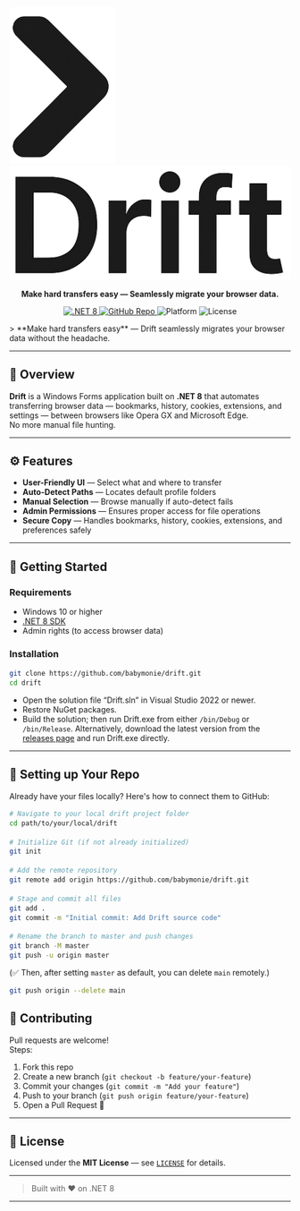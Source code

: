 ![Drift Icon](icon.png) ![Drift Text](text.png)
<p align="center"> <b>Make hard transfers easy — Seamlessly migrate your browser data.</b> </p>
<p align="center"> <a href="https://dotnet.microsoft.com/en-us/download/dotnet/8.0"> <img alt=".NET 8" src="https://img.shields.io/badge/.NET-8.0-blueviolet?logo=dotnet&logoColor=white"> </a> <a href="https://github.com/babymonie/drift"> <img alt="GitHub Repo" src="https://img.shields.io/badge/GitHub-Drift-black?logo=github"> </a> <img alt="Platform" src="https://img.shields.io/badge/Platform-Windows-blue?logo=windows&logoColor=white"> <img alt="License" src="https://img.shields.io/badge/License-MIT-yellow.svg"> </p>
> **Make hard transfers easy** — Drift seamlessly migrates your browser data without the headache.

---

## 📖 Overview
**Drift** is a Windows Forms application built on **.NET 8** that automates transferring browser data — bookmarks, history, cookies, extensions, and settings — between browsers like Opera GX and Microsoft Edge.  
No more manual file hunting.

---

## ⚙️ Features
- **User-Friendly UI** — Select what and where to transfer
- **Auto-Detect Paths** — Locates default profile folders
- **Manual Selection** — Browse manually if auto-detect fails
- **Admin Permissions** — Ensures proper access for file operations
- **Secure Copy** — Handles bookmarks, history, cookies, extensions, and preferences safely

---

## 🚀 Getting Started

### Requirements
- Windows 10 or higher
- [.NET 8 SDK](https://dotnet.microsoft.com/en-us/download/dotnet/8.0)
- Admin rights (to access browser data)

### Installation
```bash
git clone https://github.com/babymonie/drift.git
cd drift
```
- Open the solution file “Drift.sln” in Visual Studio 2022 or newer.
- Restore NuGet packages.
- Build the solution; then run Drift.exe from either `/bin/Debug` or `/bin/Release`. Alternatively, download the latest version from the [releases page](https://github.com/babymonie/drift/releases) and run Drift.exe directly.

---

## 🧹 Setting up Your Repo

Already have your files locally? Here's how to connect them to GitHub:

```bash
# Navigate to your local drift project folder
cd path/to/your/local/drift

# Initialize Git (if not already initialized)
git init

# Add the remote repository
git remote add origin https://github.com/babymonie/drift.git

# Stage and commit all files
git add .
git commit -m "Initial commit: Add Drift source code"

# Rename the branch to master and push changes
git branch -M master
git push -u origin master
```

(✅ Then, after setting `master` as default, you can delete `main` remotely.)

```bash
git push origin --delete main
```

## 🤝 Contributing
Pull requests are welcome!  
Steps:
1. Fork this repo
2. Create a new branch (`git checkout -b feature/your-feature`)
3. Commit your changes (`git commit -m "Add your feature"`)
4. Push to your branch (`git push origin feature/your-feature`)
5. Open a Pull Request 🚀

---

## 📄 License
Licensed under the **MIT License** — see [`LICENSE`](LICENSE) for details.

---

> Built with ❤️ on .NET 8

---

